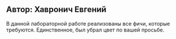 ## Автор: Хавронич Евгений

В данной лабораторной работе реализованы все фичи, которые требуются. Единственное, был убрал цвет по вашей просьбе.
